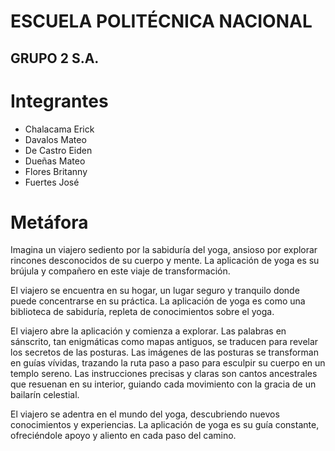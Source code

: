# ESCUELA POLITÉCNICA NACIONAL
## GRUPO 2 S.A.

# Integrantes

- Chalacama Erick
- Davalos Mateo
- De Castro Eiden
- Dueñas Mateo
- Flores Britanny
- Fuertes José

# Metáfora


Imagina un viajero sediento por la sabiduría del yoga, ansioso por explorar rincones desconocidos de su cuerpo y mente. La aplicación de yoga es su brújula y compañero en este viaje de transformación.

El viajero se encuentra en su hogar, un lugar seguro y tranquilo donde puede concentrarse en su práctica. La aplicación de yoga es como una biblioteca de sabiduría, repleta de conocimientos sobre el yoga.

El viajero abre la aplicación y comienza a explorar. Las palabras en sánscrito, tan enigmáticas como mapas antiguos, se traducen para revelar los secretos de las posturas. Las imágenes de las posturas se transforman en guías vívidas, trazando la ruta paso a paso para esculpir su cuerpo en un templo sereno. Las instrucciones precisas y claras son cantos ancestrales que resuenan en su interior, guiando cada movimiento con la gracia de un bailarín celestial.

El viajero se adentra en el mundo del yoga, descubriendo nuevos conocimientos y experiencias. La aplicación de yoga es su guía constante, ofreciéndole apoyo y aliento en cada paso del camino.
